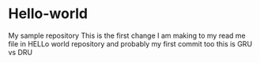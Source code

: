 # Hello-world
My sample repository
                                  This is the first change I am making to my read me file in HELLo world repository and probably my first commit too
this is GRU vs DRU
